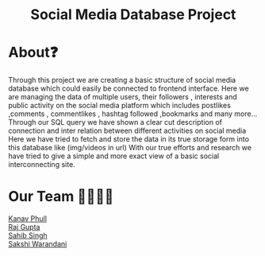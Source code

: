 <h1 align="center">Social Media Database Project</h1>

# About❓
Through this project  we are creating a basic structure of social media database which could easily be connected to frontend interface.
Here we are managing the data of multiple users, their followers  , interests and public activity on the social media platform which includes postlikes ,comments , commentlikes , hashtag followed ,bookmarks and many more...
Through our SQL query we have shown a clear cut description of connection and inter relation between different activities on social media 
Here we have  tried to fetch and store the  data in its true storage form into this database like (img/videos in url)
With our true efforts and research  we have tried to give a simple and more exact view of a basic social interconnecting site.

# Our Team 👩‍💻👨‍💻
[Kanav Phull]()<br>
[Raj Gupta](https://github.com/RAJGUPTA28)<br>
[Sahib Singh]()<br>
[Sakshi Warandani]()
